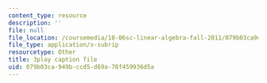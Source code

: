 ```yaml
---
content_type: resource
description: ''
file: null
file_location: /coursemedia/18-06sc-linear-algebra-fall-2011/079b03ca949bccd5d69a78f459936d5a_8o5Cmfpeo6g.srt
file_type: application/x-subrip
resourcetype: Other
title: 3play caption file
uid: 079b03ca-949b-ccd5-d69a-78f459936d5a
---
```

